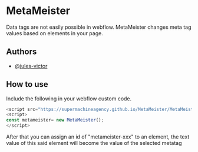 
# MetaMeister
Data tags are not easily possible in webflow. MetaMeister changes meta tag values based on  elements in your page.

## Authors
- [@jules-victor](https://www.github.com/jules-victor)


## How to use
Include the following in your webflow custom code.

```javascript
<script src="https://supermachineagency.github.io/MetaMeister/MetaMeister.js"></script>
<script>
const metameister= new MetaMeister();
</script>
```

After that you can assign an id of "metameister-xxx" to an element, the text value of this said element will become the value of the selected metatag


